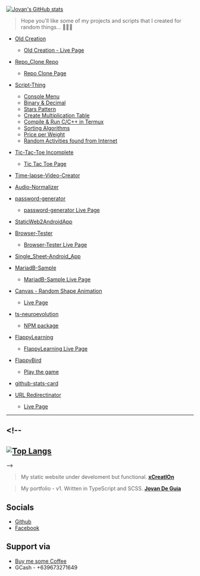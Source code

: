 [![Jovan's GitHub stats](https://gh-stats-card.cyclic.app/api/jxmked)](https://github.com/jxmked)

> Hope you'll like some of my projects and scripts
> that I created for random things... 🤦‍♂️🙃

- [Old Creation](https://github.com/jxmked/Old-Creation)

  - [Old Creation - Live Page](https://jxmked.github.io/Old-Creation/)

- [Repo_Clone Repo](https://github.com/jxmked/Repo_Clone)
  - [Repo Clone Page](https://jxmked.github.io/Repo_Clone)
- [Script-Thing](https://github.com/jxmked/Script-Thing)

  - [Console Menu](https://github.com/jxmked/Script-Thing/tree/xio/Console%20Menu)
  - [Binary & Decimal](https://github.com/jxmked/Script-Thing/tree/xio/Binary%20%26%20Decimal)
  - [Stars Pattern](https://github.com/jxmked/Script-Thing/tree/xio/Stars%20Pattern)
  - [Create Multiplication Table](https://github.com/jxmked/Script-Thing/tree/xio/Create%20Multiplication%20Table)
  - [Compile & Run C/C++ in Termux](https://github.com/jxmked/Script-Thing/tree/xio/Compile%20%26%20Run%20C%20%26%20C%2B%2B%20Language%20using%20Termux)
  - [Sorting Algorithms](https://github.com/jxmked/Script-Thing/tree/xio/Sorting%20Algorithms)
  - [Price per Weight](https://github.com/jxmked/Script-Thing/tree/xio/Price%20per%20Weights)
  - [Random Activities found from Internet](https://github.com/jxmked/Script-Thing/tree/xio/Random%20Activities)

- [Tic-Tac-Toe Incomplete](https://github.com/jxmked/Tic-Tac-Toe-incomplete)

  - [Tic Tac Toe Page](https://jxmked.github.io/Tic-Tac-Toe-incomplete/)

- [Time-lapse-Video-Creator](https://github.com/jxmked/Time-lapse-Video-Creator)
- [Audio-Normalizer](https://github.com/jxmked/Audio-Normalizer)

- [password-generator](https://github.com/jxmked/password-generator)

  - [password-generator Live Page](https://pldtwifi.netlify.app/)

- [StaticWeb2AndroidApp](https://github.com/jxmked/StaticWeb2AndroidApp)

- [Browser-Tester](https://github.com/jxmked/Browser-Tester)

  - [Browser-Tester Live Page](https://jxmked.github.io/Browser-Tester/)

- [Single_Sheet-Android_App](https://github.com/jxmked/Single_Sheet-Android_App/)

- [MariadB-Sample](https://github.com/jxmked/mariadb-sample)

  - [MariadB-Sample Live Page](jxmked.github.io/mariadb-sample/)

- [Canvas - Random Shape Animation](https://github.com/jxmked/canvas-shaped-background)

  - [Live Page](https://jxmked.github.io/canvas-shaped-background/)

- [ts-neuroevolution](https://github.com/jxmked/ts-neuroevolution)

  - [NPM package](https://www.npmjs.com/package/ts-neuroevolution)

- [FlappyLearning](https://github.com/jxmked/FlappyLearning)

  - [FlappyLearning Live Page](https://jxmked.github.io/FlappyLearning/)

- [FlappyBird](https://github.com/jxmked/Flappybird)

  - [Play the game](https://jxmked.github.io/Flappybird/)

- [github-stats-card](https://github.com/jxmked/github-stats-card)

- [URL Redirectinator](https://github.com/jxmked/url-redirecnator)
  - [Live Page](https://jxmked.github.io/url-redirecnator/)

---

## <!--

## [![Top Langs](https://github-readme-stats.vercel.app/api/top-langs/?username=jxmked&langs_count=4&layout=compact&theme=dark)](https://github.com/jxmked/jxmked)

-->

> My static website under develoment but functional.
> **[xCreatIOn](https://xio.netlify.app/)**

> My portfolio - v1. Written in TypeScript and SCSS.
> **[Jovan De Guia](https://jxmked.github.io/jxmked/)**

<!-- My portfolio - v2 (Under development) - Written in React App (Typescript and Tailwindcss)
__[Jovan De Guia](https://jovandeguia.netlify.app/)__
--->

## Socials

- [Github](https://github.com/jxmked)
- [Facebook](https://www.facebook.com/deguia25)

## Support via

- [Buy me some Coffee](https://www.buymeacoffee.com/jxmked)
- GCash - +639673271649

